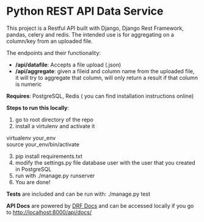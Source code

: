 # Python REST API Data Service
This project is a Restful API built with Django, Django Rest Framework, pandas, celery and redis. The intended use is for aggregating on a column/key from an uploaded file. 

The endpoints and their functionality:

- <strong>/api/datafile</strong>: Accepts a file upload (.json)
- <strong>/api/aggregate</strong>: given a  fileid and column name from the uploaded file, it will try to aggregate that column, will only return a result if that column is numeric

<strong>Requires</strong>: PostgreSQL, Redis ( you can find installation instructions online)<br>

<strong>Steps to run this locally</strong>:

1. go to root directory of the repo
2. install a virtulenv and activate it

  virtualenv your_env <br> 
  source your_env/bin/activate
  
3. pip install requirements.txt
4. modify the settings.py file database user with the user that you created in PostgreSQL
5. run with ./manage.py runserver
6. You are done!

<strong>Tests</strong> are included and can be run with: ./manage.py test

<strong>API Docs</strong> are powered by <a href="http://drfdocs.com/" target="_blank">DRF Docs</a> and can be accessed locally if you go to <a href="http://localhost:8000/api/docs/" target="_blank">http://localhost:8000/api/docs/</a>
